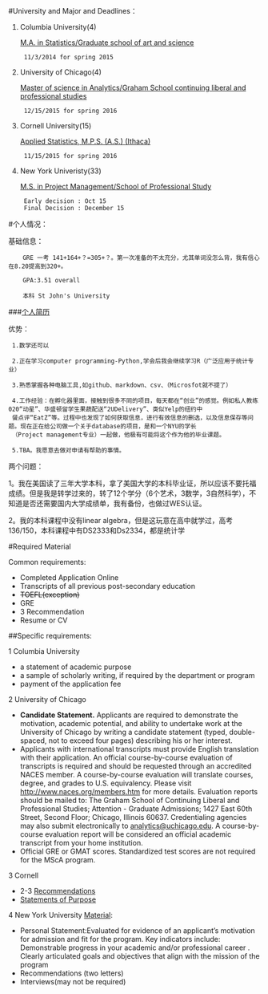 #University and Major and Deadlines：
1. Columbia University(4)

   [M.A. in Statistics/Graduate school of art and science](http://gsas.columbia.edu/content/academic-programs/statistics)

        11/3/2014 for spring 2015

2. University of Chicago(4)

   [Master of science in Analytics/Graham School continuing liberal and professional studies](https://grahamschool.uchicago.edu/credit/master-science-analytics/index)

        12/15/2015 for spring 2016

3. Cornell University(15)

   [Applied Statistics, M.P.S. (A.S.) (Ithaca)](http://www.gradschool.cornell.edu/academics/fields-of-study/subject/statistics/applied-statistics-mps-ithaca)

        11/15/2015 for spring 2016
4. New York Univeristy(33)

   [M.S. in Project Management/School of Professional Study](http://www.scps.nyu.edu/content/scps/academics/departments/information-technology/academic-offerings/graduate/ms-in-project-management.html)

        Early decision : Oct 15
        Final Decision : December 15

#个人情况：

基础信息：

        GRE 一考 141+164+？=305+？。第一次准备的不太充分，尤其单词没怎么背，我有信心在8.20提高到320+。

        GPA:3.51 overall

        本科 St John's University

  ###[个人简历](https://github.com/tangchang3531/tangchang3531.github.io/blob/master/Chang%20Tang%20Resume.pdf)

优势：

     1.数学还可以

     2.正在学习computer programming-Python,学会后我会继续学习R（广泛应用于统计专业）

     3.熟悉掌握各种电脑工具,如github、markdown、csv、（Microsfot就不提了）

     4.工作经验：在孵化器里面，接触到很多不同的项目，每天都在“创业”的感觉。例如私人教练020“动星”、华盛顿留学生果蔬配送“2UDelivery”、类似Yelp的纽约中
     餐点评“EatZ”等。过程中也发现了如何获取信息，进行有效信息的删选，以及信息保存等问题。现在正在给公司做一个关于database的项目，是和一个NYU的学长
     （Project management专业）一起做，他极有可能将这个作为他的毕业课题。

     5.TBA。我愿意去做对申请有帮助的事情。

两个问题：

1。我在美国读了三年大学本科，拿了美国大学的本科毕业证，所以应该不要托福成绩。但是我是转学过来的，转了12个学分（6个艺术，3数学，3自然科学），不知道是否还需要国内大学成绩单，我有备份，也做过WES认证。

2。我的本科课程中没有linear algebra，但是这玩意在高中就学过，高考136/150，本科课程中有DS2333和Ds2334，都是统计学

#Required Material

Common requirements:
 - Completed Application Online
 - Transcripts of all previous post-secondary education
 - ~~TOEFL(exception)~~
 - GRE
 - 3 Recommendation
 - Resume or CV

##Specific requirements:

 1  Columbia University

  - a statement of academic purpose
  - a sample of scholarly writing, if required by the department or program
  - payment of the application fee



 2 University of Chicago

  - **Candidate Statement.** Applicants are required to demonstrate the motivation, academic potential, and ability to undertake work at the University of Chicago by writing a candidate statement (typed, double-spaced, not to exceed four pages) describing his or her interest.
  - Applicants with international transcripts must provide English translation with their application. An official course-by-course evaluation of transcripts is required and should be requested through an accredited NACES member. A course-by-course evaluation will translate courses, degree, and grades to U.S. equivalency. Please visit http://www.naces.org/members.htm for more details. Evaluation reports should be mailed to: The Graham School of Continuing Liberal and Professional Studies; Attention - Graduate Admissions; 1427 East 60th Street, Second Floor; Chicago, Illinois 60637. Credentialing agencies may also submit electronically to analytics@uchicago.edu. A course-by-course evaluation report will be considered an official academic transcript from your home institution.
  - Official GRE or GMAT scores. Standardized test scores are not required for the MScA program.



 3 Cornell

  - 2-3 [Recommendations](http://www.gradschool.cornell.edu/admissions/recommendations)
  - [Statements of Purpose](http://www.gradschool.cornell.edu/admissions/statements-purpose)




 4 New York University
 [Material](http://www.scps.nyu.edu/admissions/graduate/apply/admissions-criteria.html):
  - Personal Statement:Evaluated for evidence of an applicant’s motivation for admission and fit for the program. Key indicators include:
    Demonstrable progress in your academic and/or professional career .
    Clearly articulated goals and objectives that align with the mission of the program
  - Recommendations (two letters)
  - Interviews(may not be required)
